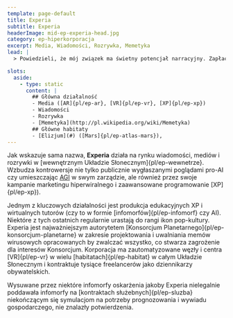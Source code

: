 ```yaml
---
template: page-default
title: Experia
subtitle: Experia
headerImage: mid-ep-experia-head.jpg
category: ep-hiperkorporacja
excerpt: Media, Wiadomości, Rozrywka, Memetyka
lead: |
  > Powiedzieli, że mój związek ma świetny potencjał narracyjny. Zapłacili za rozstanie, dorzucili nową twarz dla byłej i podpisaliśmy umowę na sezon drugi. Teraz gram konkurencyjnego kochanka — samego siebie, tylko innego.

slots:
  aside:
    - type: static
      content: |
        ## Główna działalność
        - Media ([AR]{pl/ep-ar}, [VR]{pl/ep-vr}, [XP]{pl/ep-xp})
        - Wiadomości
        - Rozrywka
        - [Memetyka](http://pl.wikipedia.org/wiki/Memetyka)        
        ## Główne habitaty
        - [Elizjum](#) ([Mars]{pl/ep-atlas-mars}), 
---
```

Jak wskazuje sama nazwa, **Experia** działa na rynku wiadomości, mediów i rozrywki w [wewnętrznym Układzie Słonecznym]{pl/ep-wewnetrze}. Wzbudza kontrowersje nie tylko publicznie wygłaszanymi poglądami pro-AI czy umieszczając [AGI](#) w swym zarządzie, ale również przez swoje kampanie marketingu hiperwiralnego i zaawansowane programowanie [XP]{pl/ep-xp}).

Jednym z kluczowych działalności jest produkcja edukacyjnych XP i wirtualnych tutorów (czy to w formie [infomorfów]{pl/ep-infomorf} czy AI). Niektóre z tych ostatnich regularnie urastają do rangi ikon pop-kultury. Experia jest najważniejszym autorytetem [Konsorcjum Planetarnego]{pl/ep-konsorcjum-planetarne} w zakresie projektowania i uwalniania memów wirusowych opracowanych by zwalczać wszystko, co stwarza zagrożenie dla interesów Konsorcjum. Korporacja ma zautomatyzowane węzły i centra [VR]{pl/ep-vr} w wielu [habitatach]{pl/ep-habitat} w całym Układzie Słonecznym i kontraktuje tysiące freelancerów jako dziennikarzy obywatelskich.

Wysuwane przez niektóre infomorfy oskarżenia jakoby Experia nielegalnie poddawała infomorfy na [kontraktach służebnych]{pl/ep-sluzba} niekończącym się symulacjom na potrzeby prognozowania i wywiadu gospodarczego, nie znalazły potwierdzenia.
